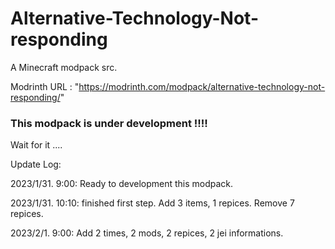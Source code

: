 # Alternative-Technology-Not-responding
A Minecraft modpack src.

Modrinth URL : "https://modrinth.com/modpack/alternative-technology-not-responding/"

### This modpack is under development !!!!
Wait for it ....

Update Log:

2023/1/31. 9:00: Ready to development this modpack.

2023/1/31. 10:10: finished first step. Add 3 items, 1 repices. Remove 7 repices.

2023/2/1. 9:00: Add 2 times, 2 mods, 2 repices, 2 jei informations.
